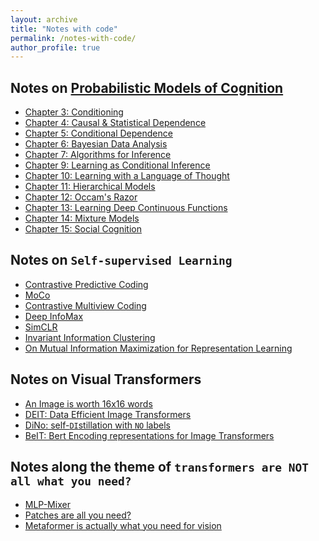 ```yaml
---
layout: archive
title: "Notes with code"
permalink: /notes-with-code/
author_profile: true
---
```


Notes on [Probabilistic Models of Cognition](https://probmods.org/)
------
- [Chapter 3: Conditioning](https://hackmd.io/@vinsis/r1efr9xdj)
- [Chapter 4: Causal & Statistical Dependence](https://hackmd.io/@vinsis/ryl1DHqlOs)
- [Chapter 5: Conditional Dependence](https://hackmd.io/@vinsis/Hk1YH5eus)
- [Chapter 6: Bayesian Data Analysis](https://hackmd.io/@vinsis/rkIjSceOj)
- [Chapter 7: Algorithms for Inference](https://hackmd.io/@vinsis/BJOpBcxui)
- [Chapter 9: Learning as Conditional Inference](https://hackmd.io/@vinsis/BJ60B5lus)
- [Chapter 10: Learning with a Language of Thought](https://hackmd.io/@vinsis/B18eU5ldi)
- [Chapter 11: Hierarchical Models](https://hackmd.io/@vinsis/ryUMLcx_j)
- [Chapter 12: Occam's Razor](https://hackmd.io/@vinsis/H1NVLceuo)
- [Chapter 13: Learning Deep Continuous Functions](https://hackmd.io/@vinsis/r1dSU9luj)
- [Chapter 14: Mixture Models](https://hackmd.io/@vinsis/Hk5P8qlOo)
- [Chapter 15: Social Cognition](https://hackmd.io/@vinsis/rkXYIceus)

Notes on `Self-supervised Learning`
------
- [Contrastive Predictive Coding](https://hackmd.io/@vinsis/B1lj3MJdo)
- [MoCo](https://hackmd.io/@vinsis/r1KMM7Juj)
- [Contrastive Multiview Coding](https://hackmd.io/@vinsis/B1Ag6z1ds)
- [Deep InfoMax](https://hackmd.io/@vinsis/B1vOqGJui)
- [SimCLR](https://hackmd.io/@vinsis/S1iIzmJ_o)
- [Invariant Information Clustering](https://hackmd.io/@vinsis/BywJsfk_s)
- [On Mutual Information Maximization for Representation Learning](https://hackmd.io/@vinsis/ryq3jzkui)

Notes on Visual Transformers
------
- [An Image is worth 16x16 words](https://hackmd.io/@vinsis/SJTVoqgdj)
- [DEIT: Data Efficient Image Transformers](https://hackmd.io/@vinsis/S1G5o5edj)
- [DiNo: self-`DI`stillation with `NO` labels](https://hackmd.io/@vinsis/S1k3s5guo)
- [BeIT: Bert Encoding representations for Image Transformers](https://hackmd.io/@vinsis/SkJ0j9xdj)

Notes along the theme of `transformers are NOT all what you need?`
------
- [MLP-Mixer](https://hackmd.io/@vinsis/ryi13clOo)
- [Patches are all you need?](https://hackmd.io/@vinsis/BJvbhcldo)
- [Metaformer is actually what you need for vision](https://hackmd.io/@vinsis/rJivp9gdi)
